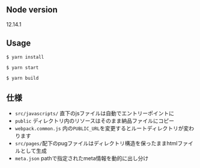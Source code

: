 ## Node version
12.14.1

## Usage
`$ yarn install`

`$ yarn start`

`$ yarn build`

## 仕様
- `src/javascripts/` 直下のjsファイルは自動でエントリーポイントに
- `public` ディレクトリ内のリソースはそのまま納品ファイルにコピー
- `webpack.common.js` 内の`PUBLIC_URL`を変更するとルートディレクトリが変わります
- `src/pages/`配下のpugファイルはディレクトリ構造を保ったままhtmlファイルとして生成
- `meta.json` pathで指定されたmeta情報を動的に出し分け